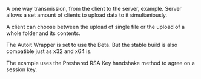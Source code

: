A one way transmission, from the client to the server, example.
Server allows a set amount of clients to upload data to it simultaniously.

A client can choose between the upload of single file or the upload of a whole folder and its contents.

The Autoit Wrapper is set to use the Beta. But the stable build is also compatible just as x32 and x64 is.

The example uses the Preshared RSA Key handshake method to agree on a session key.
